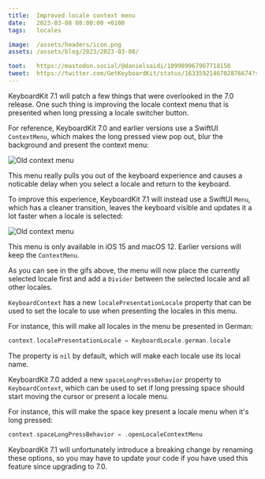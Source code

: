 ```yaml
---
title:  Improved locale context menu
date:   2023-03-08 08:00:00 +0100
tags:   locales

image:  /assets/headers/icon.png
assets: /assets/blog/2023/2023-03-08/

toot:   https://mastodon.social/@danielsaidi/109989967967718150
tweet:  https://twitter.com/GetKeyboardKit/status/1633592146702876674?s=20
---
```


KeyboardKit 7.1 will patch a few things that were overlooked in the 7.0 release. One such thing is improving the locale context menu that is presented when long pressing a locale switcher button.

For reference, KeyboardKit 7.0 and earlier versions use a SwiftUI `ContextMenu`, which makes the long pressed view pop out, blur the background and present the context menu:

![Old context menu]({{page.assets}}1_old.gif)

This menu really pulls you out of the keyboard experience and causes a noticable delay when you select a locale and return to the keyboard.

To improve this experience, KeyboardKit 7.1 will instead use a SwiftUI `Menu`, which has a cleaner transition, leaves the keyboard visible and updates it a lot faster when a locale is selected:

![Old context menu]({{page.assets}}2_new.gif)

This menu is only available in iOS 15 and macOS 12. Earlier versions will keep the `ContextMenu`.

As you can see in the gifs above, the menu will now place the currently selected locale first and add a `Divider` between the selected locale and all other locales.

`KeyboardContext` has a new `localePresentationLocale` property that can be used to set the locale to use when presenting the locales in this menu. 

For instance, this will make all locales in the menu be presented in German:

```swift
context.localePresentationLocale = KeyboardLocale.german.locale
```

The property is `nil` by default, which will make each locale use its local name.

KeyboardKit 7.0 added a new `spaceLongPressBehavior` property to `KeyboardContext`, which can be used to set if long pressing space should start moving the cursor or present a locale menu.

For instance, this will make the space key present a locale menu when it's long pressed:

```swift
context.spaceLongPressBehavior = .openLocaleContextMenu
```

KeyboardKit 7.1 will unfortunately introduce a breaking change by renaming these options, so you may have to update your code if you have used this feature since upgrading to 7.0.